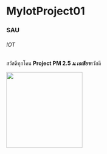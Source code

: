 # MyIotProject01
### SAU
###### IOT
สวัสดีทุกโคน
**Project PM 2.5 *ม.เอเชียฯ***สวัสดี

<img src="https://pichid.com/wp-content/uploads/2020/01/hdcsmartcard-00-c.jpg" width="200px">
